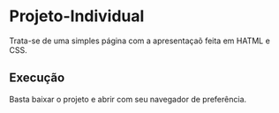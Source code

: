 # Projeto-Individual
Trata-se de uma simples página com  a apresentaçaõ feita em HATML e CSS.
## Execução
Basta baixar o projeto e abrir com seu navegador de preferência.
